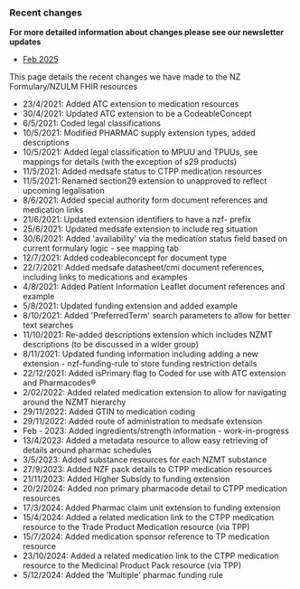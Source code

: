 ### Recent changes

**For more detailed information about changes please see our newsletter updates**

- [Feb 2025](https://createsend.com/t/d-5499701F763B5CAD2540EF23F30FEDED)

This page details the recent changes we have made to the NZ Formulary/NZULM FHIR resources

- 23/4/2021: Added ATC extension to medication resources
- 30/4/2021: Updated ATC extension to be a CodeableConcept
- 6/5/2021: Coded legal classifications
- 10/5/2021: Modified PHARMAC supply extension types, added descriptions
- 10/5/2021: Added legal classification to MPUU and TPUUs, see mappings for details (with the exception of s29 products)
- 11/5/2021: Added medsafe status to CTPP medication resources
- 11/5/2021: Renamed section29 extension to unapproved to reflect upcoming legalisation
- 8/6/2021: Added special authority form document references and medication links
- 21/6/2021: Updated extension identifiers to have a nzf- prefix
- 25/6/2021: Updated medsafe extension to include reg situation
- 30/6/2021: Added 'availability' via the medication status field based on current formulary logic - see mapping tab
- 12/7/2021: Added codeableconcept for document type
- 22/7/2021: Added medsafe datasheet/cmi document references, including links to medications and examples
- 4/8/2021: Added Patient Information Leaflet document references and example
- 5/8/2021: Updated funding extension and added example
- 8/10/2021: Added 'PreferredTerm' search parameters to allow for better text searches
- 11/10/2021: Re-added descriptions extension which includes NZMT descriptions (to be discussed in a wider group)
- 8/11/2021: Updated funding information including adding a new extension - nzf-funding-rule to store funding restriction details
- 22/12/2021: Added isPrimary flag to Coded for use with ATC extension and Pharmacodes® 
- 2/02/2022: Added related medication extension to allow for navigating around the NZMT hierarchy
- 29/11/2022: Added GTIN to medication coding
- 29/11/2022: Added route of administration to medsafe extension
- Feb - 2023: Added ingredients/strength information - work-in-progress
- 13/4/2023: Added a metadata resource to allow easy retrieving of details around pharmac schedules
- 3/5/2023: Added substance resources for each NZMT substance
- 27/9/2023: Added NZF pack details to CTPP medication resources
- 21/11/2023: Added Higher Subsidy to funding extension
- 20/2/2024: Added non primary pharmacode detail to CTPP medication resources
- 17/3/2024: Added Pharmac claim unit extension to funding extension
- 15/4/2024: Added a related medication link to the CTPP medication resource to the Trade Product Medication resource (via TPP)
- 15/7/2024: Added medication sponsor reference to TP medication resource
- 23/10/2024: Added a related medication link to the CTPP medication resource to the Medicinal Product Pack resource (via TPP)
- 5/12/2024: Added the 'Multiple' pharmac funding rule